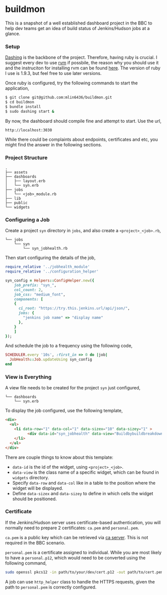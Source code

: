# buildmon

This is a snapshot of a well established dashboard project in the BBC to help dev teams get an idea of build status of Jenkins/Hudson jobs at a glance.

### Setup

[Dashing](http://shopify.github.io/dashing/) is the backbone of the project. Therefore, having ruby is crucial. I suggest every dev to use [rvm](https://rvm.io/rvm/basics) if possbile, the reason why you should use it and the instruciton for installing rvm can be found [here](https://github.com/mlin6436/cornerstone/blob/master/macos/install-ruby.sh). The version of ruby I use is 1.9.3, but feel free to use later versions.

Once ruby is configured, try the following commands to start the application,

```bash
$ git clone git@github.com:mlin6436/buildmon.git
$ cd buildmon
$ bundle install
$ sudo dashing start &
```

By now, the dashboard should compile fine and attempt to start. Use the url,

```
http://localhost:3030
```

While there could be complaints about endpoints, certificates and etc, you might find the answer in the following sections.

### Project Structure

```
.
├── assets
├── dashboards
│   ├── layout.erb
│   └── syn.erb
├── jobs
│   └── <job>_module.rb
├── lib
├── public
└── widgets
```

### Configuring a Job

Create a project `syn` directory in `jobs`, and also create a `<project>_<job>.rb`,

```
└── jobs
    └── syn
        └── syn_jobhealth.rb
```

Then start configuring the details of the job,

```ruby
require_relative '../jobhealth_module'
require_relative '../configuration_helper'

syn_config = Helpers::ConfigHelper.new({
    job_prefix: "syn_",
    col_count: 2,
    job_css: "medium_font",
    components: [
    {
      ci_root: "https://try.this.jenkins.url/api/json/",
      jobs: {
        "jenkins job name" => "display name"
      },
    }
    ]
});
```

And schedule the job to a frequency using the following code,

```ruby
SCHEDULER.every '10s', :first_in => 0 do |job|
  JobHealth::Job.updateUsing syn_config
end
```

### View is Everything

A view file needs to be created for the project `syn` just configured,

```
└── dashboards
    └── syn.erb
```

To display the job configured, use the following template,

```html
<div>
  <ul>
    <li data-row="1" data-col="1" data-sizex="10" data-sizey="1" >
		  <div data-id="syn_jobhealth" data-view="Buildbybuildbreakdown"></div>
    </li>
  </ul>
</div>
```

There are couple things to know about this template:

- `data-id` is the id of the widget, using `<project>_<job>`.
- `data-view` is the class name of a specific widget, which can be found in `widgets` directory.
- Specify `data-row` and `data-col` like in a table to the position where the widget will be displayed.
- Define `data-sizex` and `data-sizey` to define in which cells the widget should be positioned.

### Certificate

If the Jenkins/Hudson server uses certificate-based authentication, you will normally need to prepare 2 certificates: `ca.pem` and `personal.pem`.

`ca.pem` is a public key which can be retrieved via [ca server](http://ca.dev.bbc.co.uk/). This is not required in the BBC scenario.

`personal.pem` is a certificate assigned to individual. While you are most likely to have a `personal.p12`, which would need to be converted using the following command,

```bash
sudo openssl pkcs12 -in path/to/your/dev/cert.p12 -out path/to/cert.pem -nodes -clcerts
```

A job can use `http_helper` class to handle the HTTPS requests, given the path to `personal.pem` is correctly configured.
